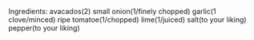 Ingredients: avacados(2) small onion(1/finely chopped) garlic(1 clove/minced) ripe tomatoe(1/chopped) lime(1/juiced) salt(to your liking) pepper(to your liking)
